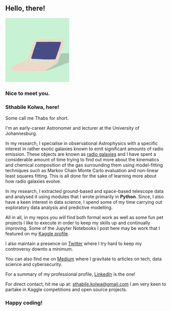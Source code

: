 ## Hello, there!

<img src="hello_world_giphy.gif" height="200">

### Nice to meet you.

### Sthabile Kolwa, here!


Some call me Thabs for short.

I'm an early-career Astronomer and lecturer at the University of Johannesburg. 

In my research, I specialise in observational Astrophysics with a specific interest in rather exotic galaxies known to emit significant amounts of radio emission. These objects are known as [radio galaxies](https://en.wikipedia.org/wiki/Radio_galaxy) and I have spent a considerable amount of time trying to find out more about the kinematics and chemical composition of the gas surrounding them using model-fitting techniques such as Markov Chain Monte Carlo evaluation and non-linear least squares fitting. This is all done for the sake of learning more about how radio galaxies evolve. 

In my research, I extracted ground-based and space-based telescope data and analysed it using modules that I wrote primarily in **Python**. Since, I also have a keen interest in data science, I spend some of my time carrying out exploratory data analysis and predictive modelling. 

All in all, in my repos you will find both formal work as well as some fun pet projects I like to execute in order to keep my skills up and continually improving. Some of the Jupyter Notebooks I post here may be work that I featured on my [Kaggle profile](http://kaggle.com/sthabile). 

I also maintain a presence on [Twitter](http://twitter.com/sthabile_kolwa) where I try hard to keep my controversy downto a minimum. 

You can also find me on [Medium](https://sthabile.medium.com/) where I gravitate to articles on tech, data science and cybersecurity. 

For a summary of my professional profile, [LinkedIn](https://www.linkedin.com/in/sthabile-kolwa/) is the one!

For direct contact, hit me up at: sthabile.kolwa@gmail.com 
I am very keen to partake in Kaggle competitions and open source projects. 


### Happy coding!
